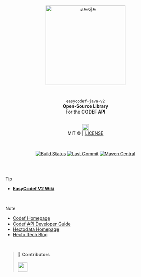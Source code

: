 <br>
<br>
<p align="center">
  <a title="코드에프" href="https://codef.io/">
    <picture>
      <source media="(prefers-color-scheme: dark)" srcset="https://github.com/user-attachments/assets/d83f0450-d84e-4594-8fc0-ed08a1d05390">
      <img alt="코드에프" src="https://github.com/user-attachments/assets/cd2e9709-742f-4e27-b695-4515bdbb7cc0" width="250">
    </picture>
  </a>
</p>
</p>

<br>

<p align="center">
  <span><code>easycodef-java-v2</code><br><b>Open-Source Library</b><br>For the <b>CODEF API</b></span>
<p align="center">
<br>
<img alt="헥토데이터" src="https://github.com/user-attachments/assets/ac6b7a7d-33f1-4b1e-9fbb-8231d56e7f33" height="20"><br>
<span>MIT © | <a href="https://github.com/codef-io/easycodef-java-v2/blob/master/LICENSE" target="_blank">LICENSE</a></span>
</p>

<br>

<p align="center">
  <a href="https://github.com/codef-io/easycodef-java-v2/actions?query=branch%3Amaster"><img align="center" src="https://img.shields.io/github/actions/workflow/status/codef-io/easycodef-java-v2/publish.yml?style=for-the-badge&logo=gradle&color=02303A" alt="Build Status"/></a>
  <a href="https://github.com/codef-io/easycodef-java-v2"><img align="center"  src="https://img.shields.io/github/last-commit/codef-io/easycodef-java-v2/master?style=for-the-badge&label=LAST%20BUILD&logo=Github&color=181717" alt="Last Commit"/></a>
  <a href="https://central.sonatype.com/artifact/io.codef.api/easycodef-java-v2/2.0.0-beta-003"><img align="center"  src="https://img.shields.io/maven-central/v/io.codef.api/easycodef-java-v2.svg?style=for-the-badge&label=Maven%20Central&logo=apache-maven&color=C71A36" alt="Maven Central"/></a>
</p>

<br><br>

> [!TIP]
> - **[EasyCodef V2 Wiki](https://github.com/codef-io/easycodef-java-v2/wiki)**

<br>

> [!NOTE]
> - [Codef Homepage](https://codef.io/)
> - [Codef API Developer Guide](https://developer.codef.io/)
> - [Hectodata Homepage](https://hectodata.co.kr/)
> - [Hecto Tech Blog](https://blog.hectodata.co.kr/)

<br>

> 🤠&nbsp;**Contributors**<br><br>
> <a href="https://github.com/codef-io/easycodef-java-v2/graphs/contributors">
> <img width="30px" src="https://contrib.rocks/image?repo=codef-io/easycodef-java-v2" />
> </a>

<br>
<br>
